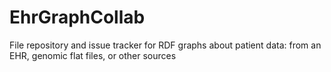 # EhrGraphCollab
File repository and issue tracker for RDF graphs about patient data: from an EHR, genomic flat files, or other sources
